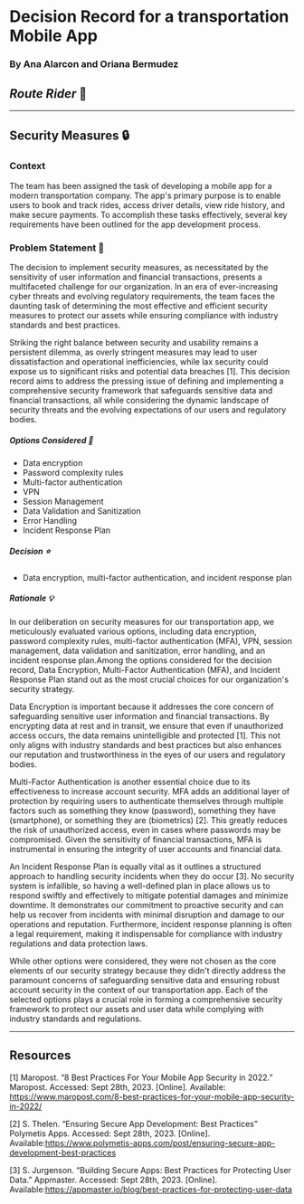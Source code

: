 # Decision Record for a transportation Mobile App

### By Ana Alarcon and Oriana Bermudez

## _Route Rider_ 🚛

---

## Security Measures 🔒

### Context
The team has been assigned the task of developing a mobile app for a modern transportation company. The app's primary purpose is to enable users to book and track rides, access driver details, view ride history, and make secure payments. To accomplish these tasks effectively, several key requirements have been outlined for the app development process.

### Problem Statement 🤔

The decision to implement security measures, as necessitated by the sensitivity of user information and financial transactions, presents a multifaceted challenge for our organization. In an era of ever-increasing cyber threats and evolving regulatory requirements, the team faces the daunting task of determining the most effective and efficient security measures to protect our assets while ensuring compliance with industry standards and best practices.

Striking the right balance between security and usability remains a persistent dilemma, as overly stringent measures may lead to user dissatisfaction and operational inefficiencies, while lax security could expose us to significant risks and potential data breaches [1]. This decision record aims to address the pressing issue of defining and implementing a comprehensive security framework that safeguards sensitive data and financial transactions, all while considering the dynamic landscape of security threats and the evolving expectations of our users and regulatory bodies.

##### Options Considered 🔁

- Data encryption
- Password complexity rules
- Multi-factor authentication
- VPN
- Session Management
- Data Validation and Sanitization
- Error Handling
- Incident Response Plan

##### Decision ⭐

- Data encryption, multi-factor authentication, and incident response plan

##### Rationale 💡

In our deliberation on security measures for our transportation app, we meticulously evaluated various options, including data encryption, password complexity rules, multi-factor authentication (MFA), VPN, session management, data validation and sanitization, error handling, and an incident response plan.Among the options considered for the decision record, Data Encryption, Multi-Factor Authentication (MFA), and Incident Response Plan stand out as the most crucial choices for our organization's security strategy.

Data Encryption is important because it addresses the core concern of safeguarding sensitive user information and financial transactions. By encrypting data at rest and in transit, we ensure that even if unauthorized access occurs, the data remains unintelligible and protected [1]. This not only aligns with industry standards and best practices but also enhances our reputation and trustworthiness in the eyes of our users and regulatory bodies.

Multi-Factor Authentication is another essential choice due to its effectiveness to increase account security. MFA adds an additional layer of protection by requiring users to authenticate themselves through multiple factors such as something they know (password), something they have (smartphone), or something they are (biometrics) [2]. This greatly reduces the risk of unauthorized access, even in cases where passwords may be compromised. Given the sensitivity of financial transactions, MFA is instrumental in ensuring the integrity of user accounts and financial data.

An Incident Response Plan is equally vital as it outlines a structured approach to handling security incidents when they do occur [3]. No security system is infallible, so having a well-defined plan in place allows us to respond swiftly and effectively to mitigate potential damages and minimize downtime. It demonstrates our commitment to proactive security and can help us recover from incidents with minimal disruption and damage to our operations and reputation. Furthermore, incident response planning is often a legal requirement, making it indispensable for compliance with industry regulations and data protection laws.

While other options were considered, they were not chosen as the core elements of our security strategy because they didn't directly address the paramount concerns of safeguarding sensitive data and ensuring robust account security in the context of our transportation app. Each of the selected options plays a crucial role in forming a comprehensive security framework to protect our assets and user data while complying with industry standards and regulations.

 ---

## Resources

[1] Maropost. “8 Best Practices For Your Mobile App Security in 2022.” Maropost. Accessed: Sept 28th, 2023. [Online]. Available: https://www.maropost.com/8-best-practices-for-your-mobile-app-security-in-2022/

[2] S. Thelen. “Ensuring Secure App Development: Best Practices” Polymetis Apps. Accessed: Sept 28th, 2023. [Online]. Available:https://www.polymetis-apps.com/post/ensuring-secure-app-development-best-practices

[3] S. Jurgenson. “Building Secure Apps: Best Practices for Protecting User Data.” Appmaster. Accessed: Sept 28th, 2023. [Online]. Available:https://appmaster.io/blog/best-practices-for-protecting-user-data